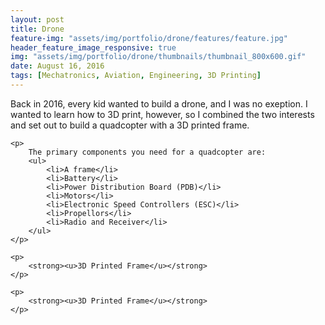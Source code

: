 ```yaml
---
layout: post
title: Drone
feature-img: "assets/img/portfolio/drone/features/feature.jpg"
header_feature_image_responsive: true
img: "assets/img/portfolio/drone/thumbnails/thumbnail_800x600.gif"
date: August 16, 2016
tags: [Mechatronics, Aviation, Engineering, 3D Printing]
---
```


<!-- ![image]({{ page.img | relative_url }}) -->

<section class="content">
    <p>
        Back in 2016, every kid wanted to build a drone, and I was no exeption. I wanted to learn how to 3D print, however, so I combined the two interests and set out to build a quadcopter with a 3D printed frame.
    </p>

    <p>
        The primary components you need for a quadcopter are:
        <ul>
            <li>A frame</li>
            <li>Battery</li>
            <li>Power Distribution Board (PDB)</li>
            <li>Motors</li>
            <li>Electronic Speed Controllers (ESC)</li>
            <li>Propellors</li>
            <li>Radio and Receiver</li>
        </ul>
    </p>

    <p>
        <strong><u>3D Printed Frame</u></strong>
    </p>

    <p>
        <strong><u>3D Printed Frame</u></strong>
    </p>
</section>
